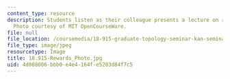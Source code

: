 ```yaml
---
content_type: resource
description: Students listen as their colleague presents a lecture on rational homotopy.
  Photo courtesy of MIT OpenCourseWare.
file: null
file_location: /coursemedia/18-915-graduate-topology-seminar-kan-seminar-fall-2014/4d008006bbb0e4e4164fe5203d84f7c5_18.915-Rewards_Photo.jpg
file_type: image/jpeg
resourcetype: Image
title: 18.915-Rewards_Photo.jpg
uid: 4d008006-bbb0-e4e4-164f-e5203d84f7c5
---
```

